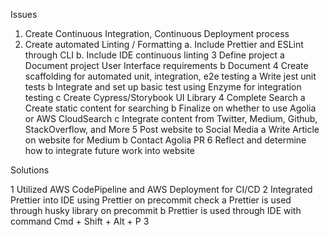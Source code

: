 Issues

1. Create Continuous Integration, Continuous Deployment process
2. Create automated Linting / Formatting
    a. Include Prettier and ESLint through CLI
    b. Include IDE continuous linting
3 Define project
    a Document project User Interface requirements
    b Document
4 Create scaffolding for automated unit, integration, e2e testing
    a Write jest unit tests
    b Integrate and set up basic test using Enzyme for integration testing
    c Create Cypress/Storybook UI Library
4 Complete Search
    a Create static content for searching
    b Finalize on whether to use Agolia or AWS CloudSearch
    c Integrate content from Twitter, Medium, Github, StackOverflow, and More
5 Post website to Social Media
    a Write Article on website for Medium
    b Contact Agolia PR
6 Reflect and determine how to integrate future work into website


Solutions

1 Utilized AWS CodePipeline and AWS Deployment for CI/CD
2 Integrated Prettier into IDE using Prettier on precommit check
    a Prettier is used through husky library on precommit
    b Prettier is used through IDE with command Cmd + Shift + Alt + P
3